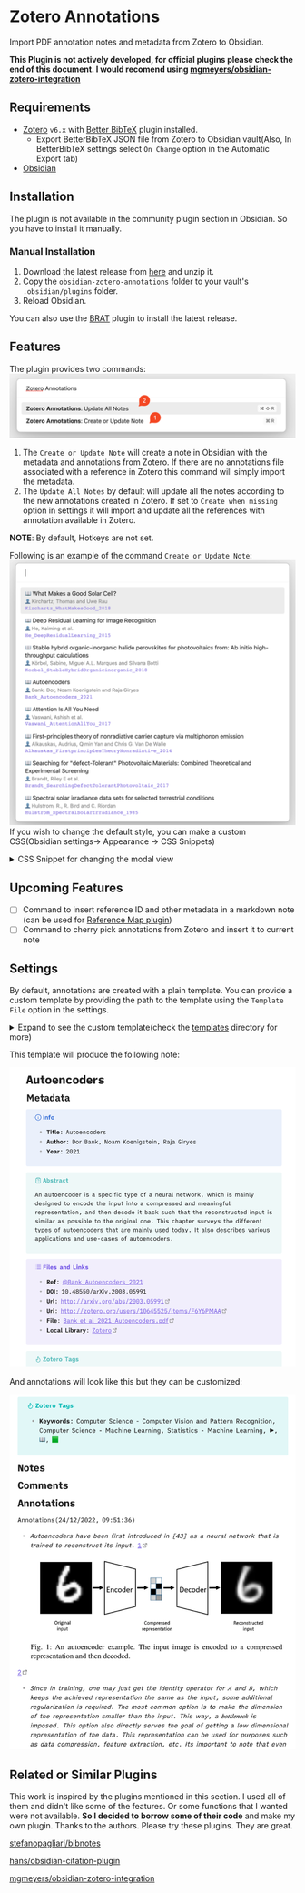 # Zotero Annotations
Import PDF annotation notes and metadata from Zotero to Obsidian.

**This Plugin is not actively developed, for official plugins please check the end of this document. I would recomend using [mgmeyers/obsidian-zotero-integration](https://github.com/mgmeyers/obsidian-zotero-integration)**

## Requirements
- [Zotero](https://www.zotero.org/) `v6.x` with [Better BibTeX](https://retorque.re/zotero-better-bibtex/) plugin installed.
    - Export BetterBibTeX JSON file from Zotero to Obsidian vault(Also, In BetterBibTeX settings select `On Change` option in the Automatic Export tab)
- [Obsidian](https://obsidian.md/)

## Installation
The plugin is not available in the community plugin section in Obsidian. So you have to install it manually.
### Manual Installation
1. Download the latest release from [here](https://github.com/anoopkcn/obsidian-zotero-annotations/releases) and unzip it.
2. Copy the `obsidian-zotero-annotations` folder to your vault's `.obsidian/plugins` folder.
3. Reload Obsidian.

You can also use the [BRAT](https://github.com/TfTHacker/obsidian42-brat/) plugin to install the latest release.

## Features
The plugin provides two commands:
![command modal](./images/zotero_annotations_command_modal.png)

1. The `Create or Update Note` will create a note in Obsidian with the metadata and annotations from Zotero. If there are no annotations file associated with a reference in Zotero this command will simply import the metadata. 
2. The `Update All Notes` by default will update all the notes according to the new annotations created in Zotero.  If set to `Create when missing` option in settings it will import and update all the references with annotation available in Zotero. 

**NOTE**: By default, Hotkeys are not set. 

Following is an example of the command `Create or Update Note`:
![reference modal](./images/zotero_annotations_reference_modal.png)
If you wish to change the default style, you can make a custom CSS(Obsidian settings-> Appearance -> CSS Snippets)

<details>
<summary>CSS Snippet for changing the modal view</summary>

```css
.zaTitle {
    /* my title style goes here */
}
.zaAuthors {
    /* my authors style goes here */
}
.zaCitekey {
    /* my citekey style goes here */
}
```
</details>

## Upcoming Features
- [ ] Command to insert reference ID and other metadata in a markdown note (can be used for [Reference Map plugin](https://github.com/anoopkcn/obsidian-reference-map))
- [ ] Command to cherry pick annotations from Zotero and insert it to current note

## Settings
By default, annotations are created with a plain template. You can provide a custom template by providing the path to the template using the `Template File` option in the settings. 

<details>
<summary>Expand to see the custom template(check the <a href="https://github.com/anoopkcn/obsidian-zotero-annotations/tree/main/templates" alt="templates">templates</a> directory for more)</summary>

```md
---
CiteKey: {{citationKey}}
Type: {{itemType}}
Title: '{{title}}'
Author: '{{author}}'
Publisher: '{{publisher}}'
Journal: '{{publicationTitle}}'
Year: {{year}} 
DOI: {{DOI}}
tags: reference
---

# {{title}}

## Metadata

>[!info] Info
>- **Title**: {{title}} 
>- **Author**: {{author}}
>- **Year**: {{year}} 

>[!abstract] Abstract
> {{abstractNote}}

> [!example] Files and Links 
>- **Ref**: [[@{{citationKey}}]]
>- **DOI**: {{DOI}}
>- **Url**: {{url}}
>- **Uri**: {{uri}}
>- **Eprint**: {{eprint}}
>- **File**: {{file}}
>- **Local Library**: [Zotero]({{localLibraryLink}})

> [!tip] Zotero Tags
>- **Keywords**: {{keywordsAll}}

## Notes

## Comments
{{UserNotes}}

## Annotations
{{PDFNotes}}
```
</details>

This template will produce the following note:

![reference page](./images/zotero_annotations_metadata.png)

And annotations will look like this but they can be customized:

![annotations page](./images/zotero_annotations_annotations.png)

## Related  or Similar Plugins
This work is inspired by the plugins mentioned in this section. I used all of them and didn't like some of the features. Or some functions that I wanted were not available. **So I decided to borrow some of their code** and make my own plugin. Thanks to the authors. Please try these plugins. They are great.

[stefanopagliari/bibnotes](https://github.com/stefanopagliari/bibnotes)

[hans/obsidian-citation-plugin](https://github.com/hans/obsidian-citation-plugin)

[mgmeyers/obsidian-zotero-integration](https://github.com/mgmeyers/obsidian-zotero-integration)
